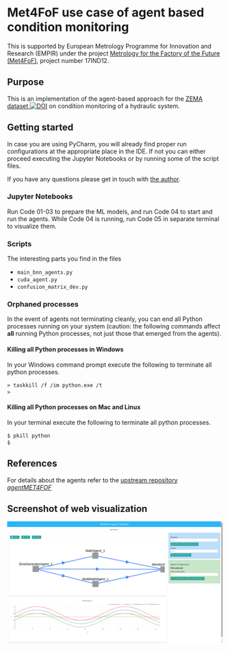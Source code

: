 # Met4FoF use case of agent based condition monitoring

This is supported by European Metrology Programme for Innovation and Research (EMPIR)
under the project
[Metrology for the Factory of the Future (Met4FoF)](https://met4fof.eu), project number
17IND12.

## Purpose

This is an implementation of the agent-based approach for the [ZEMA dataset ![DOI
](https://zenodo.org/badge/DOI/10.5281/zenodo.1323611.svg
)](https://doi.org/10.5281/zenodo.1323611)
on condition monitoring of a hydraulic system.

## Getting started

In case you are using PyCharm, you will already find proper run configurations at the
appropriate place in the IDE. If not you can either proceed executing the Jupyter
Notebooks or by running some of the script files.

If you have any questions please get in touch with
[the author](https://github.com/bangxiangyong).
  
### Jupyter Notebooks

Run Code 01-03 to prepare the ML models, and run Code 04 to start and run the agents.
While Code 04 is running, run Code 05 in separate terminal to visualize them.

### Scripts

The interesting parts you find in the files

- `main_bnn_agents.py`
- `cuda_agent.py`
- `confusion_matrix_dev.py`

### Orphaned processes

In the event of agents not terminating cleanly, you can end all Python processes
running on your system (caution: the following commands affect **all** running Python
 processes, not just those that emerged from the agents).

#### Killing all Python processes in Windows

In your Windows command prompt execute the following to terminate all python processes.

```shell
> taskkill /f /im python.exe /t
>
```

#### Killing all Python processes on Mac and Linux

In your terminal execute the following to terminate all python processes.

```shell
$ pkill python
$
```

## References

For details about the agents refer to the
[upstream repository _agentMET4FOF_](https://github.com/bangxiangyong/agentMET4FOF)

## Screenshot of web visualization
![Web Screenshot](https://github.com/Met4FoF/agentMET4FOF/blob/0c96171509dd7aec01de44b7ba573279efecbdef/docs/screenshot_met4fof.png)
